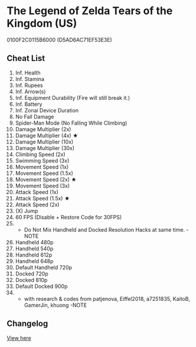 # The Legend of Zelda Tears of the Kingdom (US)
0100F2C0115B6000 (D5AD6AC71EF53E3E)

## Cheat List
1. Inf. Health
1. Inf. Stamina
1. Inf. Rupees
1. Inf. Arrow(s)
1. Inf. Equipment Durability (Fire will still break it.)
1. Inf. Battery
1. Inf. Zonai Device Duration
1. No Fall Damage
1. Spider-Man Mode (No Falling While Climbing)
1. Damage Multiplier (2x)
1. Damage Multiplier (4x) ★
1. Damage Multiplier (10x)
1. Damage Multiplier (30x)
1. Climbing Speed (2x)
1. Swimming Speed (3x)
1. Movement Speed (1x)
1. Movement Speed (1.5x)
1. Movement Speed (2x) ★
1. Movement Speed (3x)
1. Attack Speed (1x)
1. Attack Speed (1.5x) ★
1. Attack Speed (2x)
1. (X) Jump
1. 60 FPS (Disable + Restore Code for 30FPS)
1. - Do Not Mix Handheld and Docked Resolution Hacks at same time. -NOTE
1. Handheld 480p
1. Handheld 540p
1. Handheld 612p
1. Handheld 648p
1. Default Handheld 720p
1. Docked 720p
1. Docked 810p
1. Default Docked 900p
1. - with research & codes from patjenova, Eiffel2018, a7251835, KaitoB, GamerJin, khuong -NOTE

## Changelog
[View here](./CHANGELOG.md)